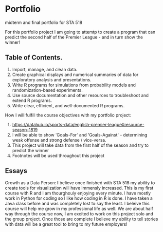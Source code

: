 # Portfolio
midterm and final portfolio for STA 518

For this portfolio project I am going to attemtp to create a program that can predict the second half of the Premier League - and in turn show the winner!

## Table of Contents.

1. Import, manage, and clean data.
2. Create graphical displays and numerical summaries of data for exploratory analysis and presentations.
3. Write R programs for simulations from probability models and randomization-based experiments.
4. Use source documentation and other resources to troubleshoot and extend R programs.
5. Write clear, efficient, and well-documented R programs.

How I will fulfill the course objectives with my portfolio project:
1. https://datahub.io/sports-data/english-premier-league#resource-season-1819
2. I will be able to show 'Goals-For' and 'Goals-Against' - determining weak offense and strong defense / vice-versa.
3. This project will take data from the first half of the season and try to predict the winner 
4. Footnotes will be used throughout this project

## Essays
Growth as a Data Person: I believe once finished with STA 518 my ability to create tools for visualization will have immensly increased. This is my first course with R and I am thourghouly enjoying every minute. I have mostly work in Python for coding so I like how coding in R is done. I have taken a Java class before and was completely lost to say the least. I beleive this course will help me grow in my professional life as well. We are about half way through the course now, I am excited to work on this project solo and the group project. Once those are complete I believe my ability to tell stories with data will be a great tool to bring to my future employers!

